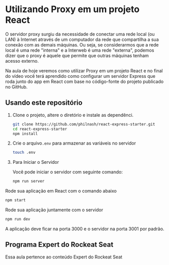 # Utilizando Proxy em um projeto React

O servidor proxy surgiu da necessidade de conectar uma rede local (ou LAN) à Internet através de um computador da rede que compartilha a sua conexão com as demais máquinas. Ou seja, se considerarmos que a rede local é uma rede "interna" e a Interweb é uma rede "externa", podemos dizer que o proxy é aquele que permite que outras máquinas tenham acesso externo.

Na aula de hoje veremos como utilizar Proxy em um projeto React e no final do vídeo você terá aprendido como configurar um servidor Express que roda junto do app em React com base no código-fonte do projeto publicado no GitHub.

## Usando este repositório

1. Clone o projeto, altere o diretório e instale as dependênci.

   ```bash
   git clone https://github.com/philnash/react-express-starter.git
   cd react-express-starter
   npm install
   ```

2. Crie o arquivo`.env` para armazenar as variáveis no servidor

   ```bash
   touch .env
   ```

3. Para Iniciar o Servidor

   Você pode iniciar o servidor com seguinte comando:

   ```bash
   npm run server
   ```

  Rode sua aplicação em React com o comando abaixo

   ```bash
   npm start
   ```

   Rode sua aplicação juntamente com o servidor

   ```bash
   npm run dev
   ```

   A aplicação deve ficar na porta 3000 e o servidor na porta 3001 por padrão.

## Programa Expert do Rockeat Seat

Essa aula pertence ao conteúdo Expert do Rockeat Seat
